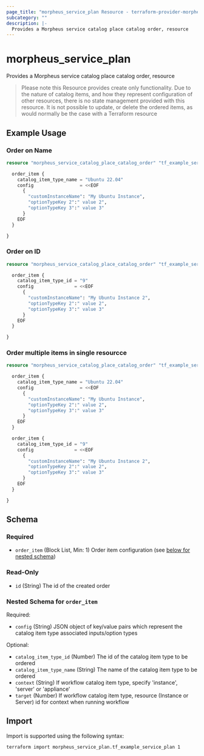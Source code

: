 ```yaml
---
page_title: "morpheus_service_plan Resource - terraform-provider-morpheus"
subcategory: ""
description: |-
  Provides a Morpheus service catalog place catalog order, resource
---
```


# morpheus_service_plan

Provides a Morpheus service catalog place catalog order, resource

> Please note this Resource provides create only functionality. Due to the nature of catalog items, and how they represent
configuration of other resources, there is no state management provided with this resource. It is not possible to update, or delete
the ordered items, as would normally be the case with a Terraform resource

## Example Usage

### Order on Name

```terraform
resource "morpheus_service_catalog_place_catalog_order" "tf_example_service_catalog_order_on_name" {

  order_item {
    catalog_item_type_name = "Ubuntu 22.04"
    config                 = <<EOF
      {
        "customInstanceName": "My Ubuntu Instance",
        "optionTypeKey 2":" value 2",
        "optionTypeKey 3":" value 3"
      }
    EOF
  }

}
```

### Order on ID

```terraform
resource "morpheus_service_catalog_place_catalog_order" "tf_example_service_catalog_order_on_id" {

  order_item {
    catalog_item_type_id = "9"
    config               = <<EOF
      {
        "customInstanceName": "My Ubuntu Instance 2",
        "optionTypeKey 2":" value 2",
        "optionTypeKey 3":" value 3"
      }
    EOF
  }

}
```

### Order multiple items in single resourcce

```terraform
resource "morpheus_service_catalog_place_catalog_order" "tf_example_service_catalog_order_multiple_items" {

  order_item {
    catalog_item_type_name = "Ubuntu 22.04"
    config                 = <<EOF
      {
        "customInstanceName": "My Ubuntu Instance",
        "optionTypeKey 2":" value 2",
        "optionTypeKey 3":" value 3"
      }
    EOF
  }

  order_item {
    catalog_item_type_id = "9"
    config               = <<EOF
      {
        "customInstanceName": "My Ubuntu Instance 2",
        "optionTypeKey 2":" value 2",
        "optionTypeKey 3":" value 3"
      }
    EOF
  }

}
```



<!-- schema generated by tfplugindocs -->
## Schema

### Required

- `order_item` (Block List, Min: 1) Order item configuration (see [below for nested schema](#nestedblock--order_item))

### Read-Only

- `id` (String) The id of the created order

<a id="nestedblock--order_item"></a>
### Nested Schema for `order_item`

Required:

- `config` (String) JSON object of key/value pairs which represent the catalog item type associated inputs/option types

Optional:

- `catalog_item_type_id` (Number) The id of the catalog item type to be ordered
- `catalog_item_type_name` (String) The name of the catalog item type to be ordered
- `context` (String) If workflow catalog item type, specify 'instance', 'server' or 'appliance'
- `target` (Number) If workflow catalog item type, resource (Instance or Server) id for context when running workflow

## Import

Import is supported using the following syntax:

```shell
terraform import morpheus_service_plan.tf_example_service_plan 1
```
